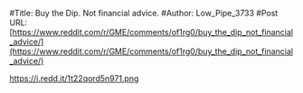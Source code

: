 #Title: Buy the Dip. Not financial advice.
#Author: Low_Pipe_3733
#Post URL: [https://www.reddit.com/r/GME/comments/of1rg0/buy_the_dip_not_financial_advice/](https://www.reddit.com/r/GME/comments/of1rg0/buy_the_dip_not_financial_advice/)


https://i.redd.it/1t22qord5n971.png